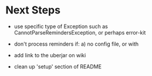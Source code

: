 Next Steps
=============================================

* use specific type of Exception such as CannotParseRemindersException, or perhaps error-kit

* don't process reminders if:
    a) no config file, or with

* add link to the uberjar on wiki

* clean up 'setup' section of README

